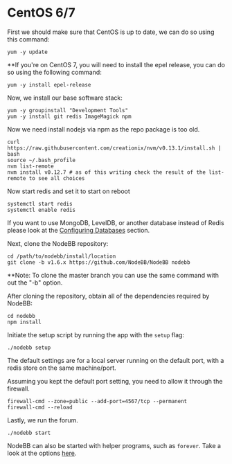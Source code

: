 CentOS 6/7
==========

First we should make sure that CentOS is up to date, we can do so using
this command:

```
yum -y update
```

\*\*If you're on CentOS 7, you will need to install the epel release, you
can do so using the following command:

```
yum -y install epel-release
```

Now, we install our base software stack:

```
yum -y groupinstall "Development Tools"
yum -y install git redis ImageMagick npm
```

Now we need install nodejs via npm as the repo package is too old.

```
curl https://raw.githubusercontent.com/creationix/nvm/v0.13.1/install.sh | bash
source ~/.bash_profile
nvm list-remote
nvm install v0.12.7 # as of this writing check the result of the list-remote to see all choices
```

Now start redis and set it to start on reboot

```
systemctl start redis
systemctl enable redis
```

If you want to use MongoDB, LevelDB, or another database instead of
Redis please look at the
[Configuring Databases](../../configuring/databases) section.

Next, clone the NodeBB repository:

```
cd /path/to/nodebb/install/location
git clone -b v1.6.x https://github.com/NodeBB/NodeBB nodebb
```

\*\*Note: To clone the master branch you can use the same command with
out the "-b" option.

After cloning the repository, obtain all of the dependencies required by
NodeBB:

```
cd nodebb
npm install
```

Initiate the setup script by running the app with the `setup` flag:

```
./nodebb setup
```

The default settings are for a local server running on the default port,
with a redis store on the same machine/port.

Assuming you kept the default port setting, you need to allow it through
the firewall.

```
firewall-cmd --zone=public --add-port=4567/tcp --permanent
firewall-cmd --reload
```

Lastly, we run the forum.

```
./nodebb start
```

NodeBB can also be started with helper programs, such as `forever`.
Take a look at the options [here](../../running/index).
